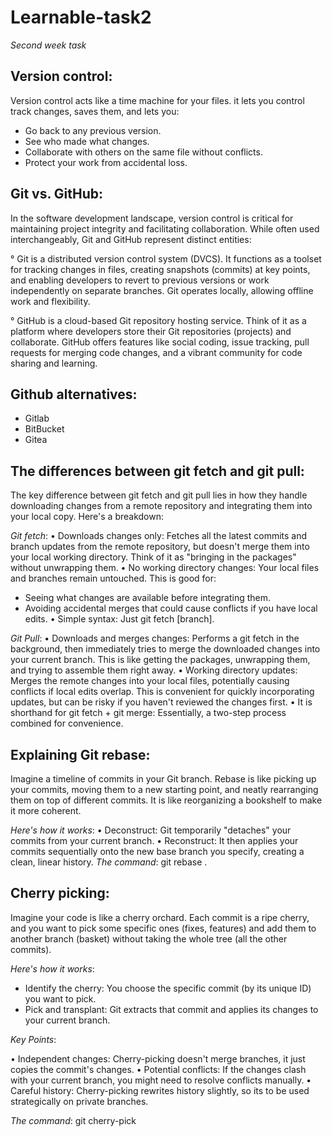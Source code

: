 # Learnable-task2
_Second week task_
## Version control:
Version control acts like a time machine for your files. it lets you control track changes, saves them, and lets you:
- Go back to any previous version.
- See who made what changes.
- Collaborate with others on the same file without conflicts.
- Protect your work from accidental loss. ️

## Git vs. GitHub: 
In the software development landscape, version control is critical for maintaining project integrity and facilitating collaboration. While often used interchangeably, Git and GitHub represent distinct entities:

° Git is a distributed version control system (DVCS). It functions as a toolset for tracking changes in files, creating snapshots (commits) at key points, and enabling developers to revert to previous versions or work independently on separate branches. Git operates locally, allowing offline work and flexibility.

° GitHub is a cloud-based Git repository hosting service. Think of it as a platform where developers store their Git repositories (projects) and collaborate. GitHub offers features like social coding, issue tracking, pull requests for merging code changes, and a vibrant community for code sharing and learning.

## Github alternatives:
- Gitlab
- BitBucket
- Gitea

## The differences between git fetch and git pull:
The key difference between git fetch and git pull lies in how they handle downloading changes from a remote repository and integrating them into your local copy. Here's a breakdown:

*Git fetch*:
• Downloads changes only: Fetches all the latest commits and branch updates from the remote repository, but doesn't merge them into your local working directory. Think of it as "bringing in the packages" without unwrapping them.
• No working directory changes: Your local files and branches remain untouched. This is good for:
  - Seeing what changes are available before integrating them.
  - Avoiding accidental merges that could cause conflicts if you have local edits.
• Simple syntax: Just git fetch <remote> [branch].

*Git Pull*:
• Downloads and merges changes: Performs a git fetch in the background, then immediately tries to merge the downloaded changes into your current branch. This is like getting the packages, unwrapping them, and trying to assemble them right away.
• Working directory updates: Merges the remote changes into your local files, potentially causing conflicts if local edits overlap. This is convenient for quickly incorporating updates, but can be risky if you haven't reviewed the changes first.
• It is shorthand for git fetch + git merge: Essentially, a two-step process combined for convenience.

## Explaining Git rebase:
Imagine a timeline of commits in your Git branch. Rebase is like picking up your commits, moving them to a new starting point, and neatly rearranging them on top of different commits. It is like reorganizing a bookshelf to make it more coherent.

_Here's how it works_:
• Deconstruct: Git temporarily "detaches" your commits from your current branch.
• Reconstruct: It then applies your commits sequentially onto the new base branch you specify, creating a clean, linear history.
*The command*: git rebase <base-branch>.

## Cherry picking:
Imagine your code is like a cherry orchard.  Each commit is a ripe cherry, and you want to pick some specific ones (fixes, features) and add them to another branch (basket) without taking the whole tree (all the other commits).

_Here's how it works_:

- Identify the cherry: You choose the specific commit (by its unique ID) you want to pick.
- Pick and transplant: Git extracts that commit and applies its changes to your current branch.

_Key Points_:

• Independent changes: Cherry-picking doesn't merge branches, it just copies the commit's changes.
• Potential conflicts: If the changes clash with your current branch, you might need to resolve conflicts manually.
• Careful history: Cherry-picking rewrites history slightly, so its to be used strategically on private branches.

_The command_: git cherry-pick <commit-ID>
